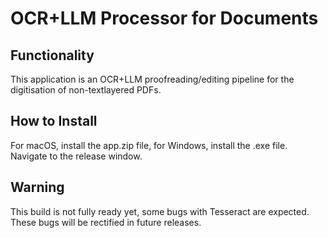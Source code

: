 # OCR+LLM Processor for Documents

## Functionality
This application is an OCR+LLM proofreading/editing pipeline for the digitisation of non-textlayered PDFs.

## How to Install
For macOS, install the app.zip file, for Windows, install the .exe file. Navigate to the release window.

## Warning
This build is not fully ready yet, some bugs with Tesseract are expected. These bugs will be rectified in future releases.